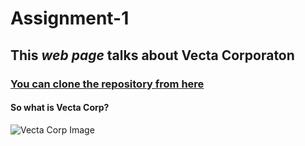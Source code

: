 # Assignment-1
 
## This _web page_ talks about **Vecta Corporaton**

### [You can clone the repository from here](https://github.com/thebigshaikh/Assignment-1.git)

#### So what is Vecta Corp?

![Vecta Corp Image](C:\Users\shaik\OneDrive\Desktop\vc.png)